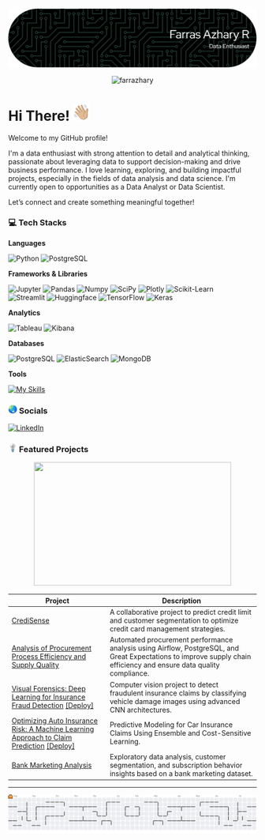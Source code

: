 ![Farras Azhary](img/header%20image.png)


<p align="center"> <img src="https://komarev.com/ghpvc/?username=farrazhary&label=Profile%20views&color=0e75b6&style=flat" alt="farrazhary" /> </p>

# Hi There! <img src="img/Wave.gif" width="35" height="35" />

Welcome to my GitHub profile!

I'm a data enthusiast with strong attention to detail and analytical thinking, passionate about leveraging data to support decision-making and drive business performance. I love learning, exploring, and building impactful projects, especially in the fields of data analysis and data science. I'm currently open to opportunities as a Data Analyst or Data Scientist.

Let’s connect and create something meaningful together!

### 💻 Tech Stacks

**Languages**

![Python](https://img.shields.io/badge/Python-FFD43B?style=for-the-badge&logo=python&logoColor=blue)
![PostgreSQL](https://img.shields.io/badge/PostgreSQL-316192?style=for-the-badge&logo=postgresql&logoColor=white)

**Frameworks & Libraries**

![Jupyter](https://img.shields.io/badge/Jupyter-F37626.svg?&style=for-the-badge&logo=Jupyter&logoColor=white)
![Pandas](https://img.shields.io/badge/Pandas-2C2D72?style=for-the-badge&logo=pandas&logoColor=white)
![Numpy](https://img.shields.io/badge/Numpy-777BB4?style=for-the-badge&logo=numpy&logoColor=white)
![SciPy](https://img.shields.io/badge/SciPy-654FF0?style=for-the-badge&logo=SciPy&logoColor=white)
![Plotly](https://img.shields.io/badge/Plotly-239120?style=for-the-badge&logo=plotly&logoColor=white)
![Scikit-Learn](https://img.shields.io/badge/scikit_learn-F7931E?style=for-the-badge&logo=scikit-learn&logoColor=white)
<br>
![Streamlit](https://img.shields.io/badge/Streamlit-FF4B4B?style=for-the-badge&logo=Streamlit&logoColor=white)
![Huggingface](https://img.shields.io/badge/-HuggingFace-FDEE21?style=for-the-badge&logo=HuggingFace&logoColor=black)
![TensorFlow](https://img.shields.io/badge/TensorFlow-FF6F00?style=for-the-badge&logo=TensorFlow&logoColor=white)
![Keras](https://img.shields.io/badge/Keras-FF0000?style=for-the-badge&logo=keras&logoColor=white)

**Analytics**

![Tableau](https://img.shields.io/badge/Tableau-E97627?style=for-the-badge&logo=Tableau&logoColor=white)
![Kibana](https://img.shields.io/badge/Kibana-005571?style=for-the-badge&logo=Kibana&logoColor=white)

**Databases**

![PostgreSQL](https://img.shields.io/badge/PostgreSQL-316192?style=for-the-badge&logo=postgresql&logoColor=white)
![ElasticSearch](https://img.shields.io/badge/Elastic_Search-005571?style=for-the-badge&logo=elasticsearch&logoColor=white)
![MongoDB](https://img.shields.io/badge/MongoDB-4EA94B?style=for-the-badge&logo=mongodb&logoColor=white)

**Tools**

[![My Skills](https://skillicons.dev/icons?i=pycharm,postgresql,git,docker&perline=4)](https://skillicons.dev)

### <img src="img/Globe.gif" width="18" height="18" /> Socials
[![LinkedIn](https://img.shields.io/badge/LinkedIn-%230077B5.svg?logo=linkedin&logoColor=white)](https://linkedin.com/in/farrasazhary) 

### <img src="img/bulbs.gif" width="18" height="18" /> Featured Projects

<div align="center">
  <img src="img/Cluster.gif" width="400" height="250" />
</div>

| Project                                                                                                                                                                                              | Description                                                                                                                          |
|------------------------------------------------------------------------------------------------------------------------------------------------------------------------------------------------------|--------------------------------------------------------------------------------------------------------------------------------------|
| [CrediSense](https://github.com/farrazhary/Credisense)                                                                                                                                               | A collaborative project to predict credit limit and customer segmentation to optimize credit card management strategies. |
| [Analysis of Procurement Process Efficiency and Supply Quality](https://github.com/farrazhary/Analysis-of-Procurement-Process-Efficiency-and-Supply-Quality)                                         | Automated procurement performance analysis using Airflow, PostgreSQL, and Great Expectations to improve supply chain efficiency and ensure data quality compliance. |
| [Visual Forensics: Deep Learning for Insurance Fraud Detection](https://github.com/farrazhary/Visual-Forensics) [[Deploy]](https://huggingface.co/spaces/farrashv8/Insurance-fraud-claim-prediction) | Computer vision project to detect fraudulent insurance claims by classifying vehicle damage images using advanced CNN architectures. |
| [Optimizing Auto Insurance Risk: A Machine Learning Approach to Claim Prediction](https://github.com/farrazhary/Optimizing-Auto-Insurance-Risk) [[Deploy]](https://huggingface.co/spaces/farrashv8/car-Insurance-claim-prediction)                                                     | Predictive Modeling for Car Insurance Claims Using Ensemble and Cost-Sensitive Learning.                                             |
| [Bank Marketing Analysis](https://github.com/farrazhary/Bank-Marketing-Analysis)                                                                                                                     | Exploratory data analysis, customer segmentation, and subscription behavior insights based on a bank marketing dataset.              |

***

<picture>
  <source media="(prefers-color-scheme: dark)" srcset="https://raw.githubusercontent.com/farrazhary/farrazhary/output/pacman-contribution-graph-dark.svg">
  <source media="(prefers-color-scheme: light)" srcset="https://raw.githubusercontent.com/farrazhary/farrazhary/output/pacman-contribution-graph.svg">
  <img alt="pacman contribution graph" src="https://raw.githubusercontent.com/farrazhary/farrazhary/output/pacman-contribution-graph.svg">
</picture>



